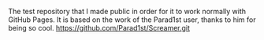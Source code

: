 The test repository that I made public in order for it to work normally with GitHub Pages.
It is based on the work of the Parad1st user, thanks to him for being so cool.
https://github.com/Parad1st/Screamer.git
